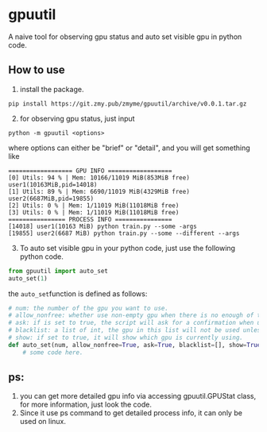 # gpuutil

A naive tool for observing gpu status and auto set visible gpu in python code.

## How to use

1. install the package.
```
pip install https://git.zmy.pub/zmyme/gpuutil/archive/v0.0.1.tar.gz
```

2. for observing gpu status, just input
```
python -m gpuutil <options>
```
where options can either be "brief" or "detail", and you will get something like
```
================== GPU INFO ==================
[0] Utils: 94 % | Mem: 10166/11019 MiB(853MiB free)  user1(10163MiB,pid=14018)
[1] Utils: 89 % | Mem: 6690/11019 MiB(4329MiB free)  user2(6687MiB,pid=19855)
[2] Utils: 0 % | Mem: 1/11019 MiB(11018MiB free)
[3] Utils: 0 % | Mem: 1/11019 MiB(11018MiB free)
================ PROCESS INFO ================
[14018] user1(10163 MiB) python train.py --some -args
[19855] user2(6687 MiB) python train.py --some --different --args
```

3. To auto set visible gpu in your python code, just use the following python code.
```python
from gpuutil import auto_set
auto_set(1)
```

the ```auto_set```function is defined as follows:
```python
# num: the number of the gpu you want to use.
# allow_nonfree: whether use non-empty gpu when there is no enough of them.
# ask: if is set to true, the script will ask for a confirmation when using non empty gpu. if false, it will use the non empty gpu directly.
# blacklist: a list of int, the gpu in this list will not be used unless you mannuly choose them.
# show: if set to true, it will show which gpu is currently using.
def auto_set(num, allow_nonfree=True, ask=True, blacklist=[], show=True):
	# some code here.
```

## ps:
1. you can get more detailed gpu info via accessing gpuutil.GPUStat class, for more information, just look the code.
2. Since it use ps command to get detailed process info, it can only be used on linux.
